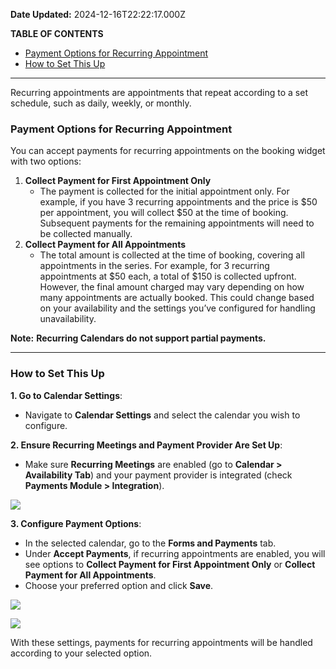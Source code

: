 **Date Updated:** 2024-12-16T22:22:17.000Z
  
  
**TABLE OF CONTENTS**

* [Payment Options for Recurring Appointment](#Payment-Options-for-Recurring-Appointment)
* [How to Set This Up](#How-to-Set-This-Up)

---

Recurring appointments are appointments that repeat according to a set schedule, such as daily, weekly, or monthly.

  
### **Payment Options for Recurring Appointment**

You can accept payments for recurring appointments on the booking widget with two options:

1. **Collect Payment for First Appointment Only**  
   * The payment is collected for the initial appointment only. For example, if you have 3 recurring appointments and the price is $50 per appointment, you will collect $50 at the time of booking. Subsequent payments for the remaining appointments will need to be collected manually.
2. **Collect Payment for All Appointments**  
   * The total amount is collected at the time of booking, covering all appointments in the series. For example, for 3 recurring appointments at $50 each, a total of $150 is collected upfront. However, the final amount charged may vary depending on how many appointments are actually booked. This could change based on your availability and the settings you’ve configured for handling unavailability.

  
**Note:** **Recurring Calendars do not support partial payments.**

---

### **How to Set This Up**

  
**1\. Go to Calendar Settings**:

* Navigate to **Calendar Settings** and select the calendar you wish to configure.

  
**2\. Ensure Recurring Meetings and Payment Provider Are Set Up**:

* Make sure **Recurring Meetings** are enabled (go to **Calendar > Availability Tab**) and your payment provider is integrated (check **Payments Module > Integration**).

![](https://s3.amazonaws.com/cdn.freshdesk.com/data/helpdesk/attachments/production/155035007141/original/qYI06uMNznzYD34iHbLB-b1wCgR74jztYQ.png?1729324949)

  
**3\. Configure Payment Options**:

* In the selected calendar, go to the **Forms and Payments** tab.
* Under **Accept Payments**, if recurring appointments are enabled, you will see options to **Collect Payment for First Appointment Only** or **Collect Payment for All Appointments**.
* Choose your preferred option and click **Save**.

  
![](https://s3.amazonaws.com/cdn.freshdesk.com/data/helpdesk/attachments/production/155035007145/original/7vwvcHVaIj-Q5gt1oI041k3oc-xjyzk13Q.png?1729324964)

  
![](https://s3.amazonaws.com/cdn.freshdesk.com/data/helpdesk/attachments/production/155035007190/original/CeGbe7JXMN_0xY21T71rus7Yl8_Oe1cqxg.png?1729325133)

  
With these settings, payments for recurring appointments will be handled according to your selected option.